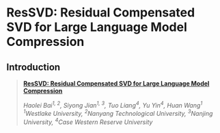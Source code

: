 # ResSVD: Residual Compensated SVD for Large Language Model Compression 
## Introduction
  
> **[ResSVD: Residual Compensated SVD for Large Language Model Compression](https://arxiv.org/abs/2505.20112)**
> 
> *Haolei Bai<sup>1, 2</sup>, Siyong Jian<sup>1, 3</sup>, Tuo Liang<sup>4</sup>, Yu Yin<sup>4</sup>, Huan Wang<sup>1</sup>*   
> *<sup>1</sup>Westlake University, <sup>2</sup>Nanyang Technological University, <sup>3</sup>Nanjing University, <sup>4</sup>Case Western Reserve University*
